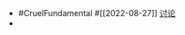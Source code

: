 - #CruelFundamental #[[2022-08-27]] [讨论](https://github.com/CYZH1307/CruelFundamental/tree/main/homework/202208/27)
-